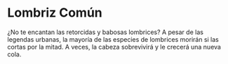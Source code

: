 # Lombriz Común

¿No te encantan las retorcidas y babosas lombrices? A pesar de las legendas
urbanas, la mayoría de las especies de lombrices morirán si las cortas por la
mitad. A veces, la cabeza sobrevivirá y le crecerá una nueva cola.
